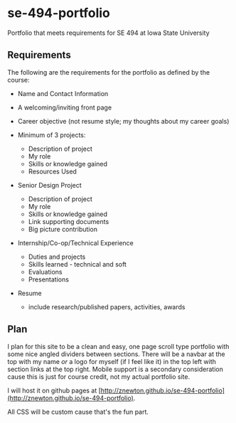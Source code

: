 # se-494-portfolio

Portfolio that meets requirements for SE 494 at Iowa State University

## Requirements

The following are the requirements for the portfolio as defined by the course:

- Name and Contact Information

- A welcoming/inviting front page

- Career objective (not resume style; my thoughts about my career goals)

- Minimum of 3 projects:

  - Description of project
  - My role
  - Skills or knowledge gained
  - Resources Used

- Senior Design Project

  - Description of project
  - My role
  - Skills or knowledge gained
  - Link supporting documents
  - Big picture contribution

- Internship/Co-op/Technical Experience

  - Duties and projects
  - Skills learned - technical and soft
  - Evaluations
  - Presentations

- Resume

  - include research/published papers, activities, awards

## Plan

I plan for this site to be a clean and easy, one page scroll type portfolio with some nice angled dividers between sections. There will be a navbar at the top with my name *or* a logo for myself (if I feel like it) in the top left with section links at the top right. Mobile support is a secondary consideration cause this is just for course credit, not my actual portfolio site.

I will host it on github pages at [http://znewton.github.io/se-494-portfolio](http://znewton.github.io/se-494-portfolio).

All CSS will be custom cause that's the fun part.